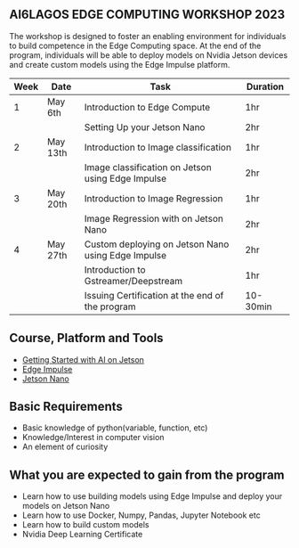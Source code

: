 
## AI6LAGOS EDGE COMPUTING WORKSHOP 2023
 The workshop is designed to foster an enabling environment for individuals to build competence in the Edge Computing space. At the end of the program, individuals will be able to deploy models on Nvidia Jetson devices and create custom models using the Edge Impulse platform. 

| Week | Date | Task | Duration |
|-----|------|------|------|
| 1    |  May 6th    | Introduction to Edge Compute     |  1hr    | 
|             |     |  Setting Up your Jetson Nano    |   2hr |
| 2    |  May 13th   | Introduction to Image classification    |  1hr    | 
|             |     |  Image classification on Jetson using Edge Impulse   |  2hr    | 
| 3    |  May 20th    | Introduction to Image Regression   |  1hr    | 
|             |     |  Image Regression with on Jetson Nano    |  2hr    | 
| 4    |  May 27th   | Custom deploying on Jetson Nano using Edge Impulse     | 2hr    | 
|             |     |  Introduction to Gstreamer/Deepstream   |  1hr    | 
|             |     |  Issuing  Certification at the end of the program    |  10-30min    | 


## Course, Platform and Tools 
- [Getting Started with AI on Jetson](https://courses.nvidia.com/courses/course-v1:DLI+S-RX-02+V2/) 
- [Edge Impulse](https://www.edgeimpulse.com/)
- [Jetson Nano](https://developer.nvidia.com/embedded/jetson-nano-developer-kit)


## Basic Requirements 
- Basic knowledge of python(variable, function, etc)
- Knowledge/Interest in computer vision
- An element of curiosity 

## What you are expected to gain from the program 
- Learn how to use building models using Edge Impulse and deploy your models on Jetson Nano
- Learn how to use Docker, Numpy, Pandas, Jupyter Notebook etc 
- Learn how to build custom models
- Nvidia Deep Learning Certificate 